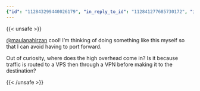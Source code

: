 ```yaml
---
{"id": "112843299440026179", "in_reply_to_id": "112841277685730172", "in_reply_to_account_id": "112411233749704353", "sensitive": false, "spoiler_text": "", "visibility": "public", "language": "en", "replies_count": 1, "reblogs_count": 0, "favourites_count": 0, "edited_at": null, "reblog": null, "application": {"name": "IceCubesApp", "website": "https://github.com/Dimillian/IceCubesApp"}, "account": {"id": "112803627857659580", "username": "stewalec", "acct": "stewalec", "display_name": "Alec Stewart", "url": "https://indieweb.social/@stewalec", "uri": "https://indieweb.social/users/stewalec", "avatar": "https://cdn.masto.host/indiewebsocial/accounts/avatars/112/803/627/857/659/580/original/74c746516f458d05.jpg", "avatar_static": "https://cdn.masto.host/indiewebsocial/accounts/avatars/112/803/627/857/659/580/original/74c746516f458d05.jpg", "header": "https://cdn.masto.host/indiewebsocial/accounts/headers/112/803/627/857/659/580/original/74c7a59dcfc2b732.jpg", "header_static": "https://cdn.masto.host/indiewebsocial/accounts/headers/112/803/627/857/659/580/original/74c7a59dcfc2b732.jpg", "noindex": false, "roles": []}, "media_attachments": [], "mentions": [{"id": "112411233749704353", "username": "maulanahirzan", "url": "https://mastodon.bsd.cafe/@maulanahirzan", "acct": "maulanahirzan@bsd.cafe"}], "tags": [], "emojis": [], "card": null, "poll": null, "syndication": "https://indieweb.social/@stewalec/112843299440026179", "date": "2024-07-24T20:15:03.270Z"}
---
```

{{< unsafe >}}
<p><span class="h-card" translate="no"><a href="https://mastodon.bsd.cafe/@maulanahirzan" class="u-url mention">@<span>maulanahirzan</span></a></span> cool! I’m thinking of doing something like this myself so that I can avoid having to port forward.</p><p>Out of curiosity, where does the high overhead come in? Is it because traffic is routed to a VPS then through a VPN before making it to the destination?</p>
{{< /unsafe >}}
